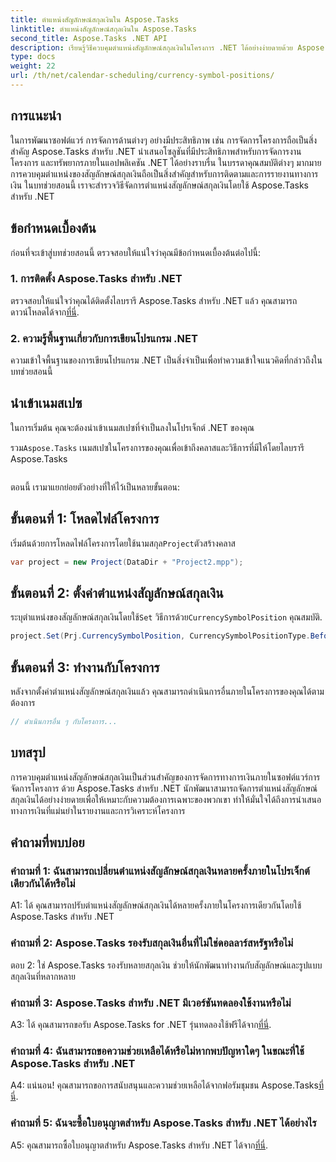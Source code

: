 ```yaml
---
title: ตำแหน่งสัญลักษณ์สกุลเงินใน Aspose.Tasks
linktitle: ตำแหน่งสัญลักษณ์สกุลเงินใน Aspose.Tasks
second_title: Aspose.Tasks .NET API
description: เรียนรู้วิธีควบคุมตำแหน่งสัญลักษณ์สกุลเงินในโครงการ .NET ได้อย่างง่ายดายด้วย Aspose.Tasks
type: docs
weight: 22
url: /th/net/calendar-scheduling/currency-symbol-positions/
---
```

## การแนะนำ

ในการพัฒนาซอฟต์แวร์ การจัดการด้านต่างๆ อย่างมีประสิทธิภาพ เช่น การจัดการโครงการถือเป็นสิ่งสำคัญ Aspose.Tasks สำหรับ .NET นำเสนอโซลูชันที่มีประสิทธิภาพสำหรับการจัดการงาน โครงการ และทรัพยากรภายในแอปพลิเคชัน .NET ได้อย่างราบรื่น ในบรรดาคุณสมบัติต่างๆ มากมาย การควบคุมตำแหน่งของสัญลักษณ์สกุลเงินถือเป็นสิ่งสำคัญสำหรับการติดตามและการรายงานทางการเงิน ในบทช่วยสอนนี้ เราจะสำรวจวิธีจัดการตำแหน่งสัญลักษณ์สกุลเงินโดยใช้ Aspose.Tasks สำหรับ .NET

## ข้อกำหนดเบื้องต้น

ก่อนที่จะเข้าสู่บทช่วยสอนนี้ ตรวจสอบให้แน่ใจว่าคุณมีข้อกำหนดเบื้องต้นต่อไปนี้:

### 1. การติดตั้ง Aspose.Tasks สำหรับ .NET

 ตรวจสอบให้แน่ใจว่าคุณได้ติดตั้งไลบรารี Aspose.Tasks สำหรับ .NET แล้ว คุณสามารถดาวน์โหลดได้จาก[ที่นี่](https://releases.aspose.com/tasks/net/).

### 2. ความรู้พื้นฐานเกี่ยวกับการเขียนโปรแกรม .NET

ความเข้าใจพื้นฐานของการเขียนโปรแกรม .NET เป็นสิ่งจำเป็นเพื่อทำความเข้าใจแนวคิดที่กล่าวถึงในบทช่วยสอนนี้

## นำเข้าเนมสเปซ

ในการเริ่มต้น คุณจะต้องนำเข้าเนมสเปซที่จำเป็นลงในโปรเจ็กต์ .NET ของคุณ 

 รวม`Aspose.Tasks` เนมสเปซในโครงการของคุณเพื่อเข้าถึงคลาสและวิธีการที่มีให้โดยไลบรารี Aspose.Tasks

```csharp

```

ตอนนี้ เรามาแยกย่อยตัวอย่างที่ให้ไว้เป็นหลายขั้นตอน:

## ขั้นตอนที่ 1: โหลดไฟล์โครงการ

 เริ่มต้นด้วยการโหลดไฟล์โครงการโดยใช้นามสกุล`Project`ตัวสร้างคลาส

```csharp
var project = new Project(DataDir + "Project2.mpp");
```

## ขั้นตอนที่ 2: ตั้งค่าตำแหน่งสัญลักษณ์สกุลเงิน

 ระบุตำแหน่งของสัญลักษณ์สกุลเงินโดยใช้`Set` วิธีการด้วย`CurrencySymbolPosition` คุณสมบัติ.

```csharp
project.Set(Prj.CurrencySymbolPosition, CurrencySymbolPositionType.Before);
```

## ขั้นตอนที่ 3: ทำงานกับโครงการ

หลังจากตั้งค่าตำแหน่งสัญลักษณ์สกุลเงินแล้ว คุณสามารถดำเนินการอื่นภายในโครงการของคุณได้ตามต้องการ

```csharp
// ดำเนินการอื่น ๆ กับโครงการ...
```

## บทสรุป

การควบคุมตำแหน่งสัญลักษณ์สกุลเงินเป็นส่วนสำคัญของการจัดการทางการเงินภายในซอฟต์แวร์การจัดการโครงการ ด้วย Aspose.Tasks สำหรับ .NET นักพัฒนาสามารถจัดการตำแหน่งสัญลักษณ์สกุลเงินได้อย่างง่ายดายเพื่อให้เหมาะกับความต้องการเฉพาะของพวกเขา ทำให้มั่นใจได้ถึงการนำเสนอทางการเงินที่แม่นยำในรายงานและการวิเคราะห์โครงการ

## คำถามที่พบบ่อย

### คำถามที่ 1: ฉันสามารถเปลี่ยนตำแหน่งสัญลักษณ์สกุลเงินหลายครั้งภายในโปรเจ็กต์เดียวกันได้หรือไม่

A1: ได้ คุณสามารถปรับตำแหน่งสัญลักษณ์สกุลเงินได้หลายครั้งภายในโครงการเดียวกันโดยใช้ Aspose.Tasks สำหรับ .NET

### คำถามที่ 2: Aspose.Tasks รองรับสกุลเงินอื่นที่ไม่ใช่ดอลลาร์สหรัฐหรือไม่

ตอบ 2: ใช่ Aspose.Tasks รองรับหลายสกุลเงิน ช่วยให้นักพัฒนาทำงานกับสัญลักษณ์และรูปแบบสกุลเงินที่หลากหลาย

### คำถามที่ 3: Aspose.Tasks สำหรับ .NET มีเวอร์ชันทดลองใช้งานหรือไม่

 A3: ได้ คุณสามารถขอรับ Aspose.Tasks for .NET รุ่นทดลองใช้ฟรีได้จาก[ที่นี่](https://releases.aspose.com/).

### คำถามที่ 4: ฉันสามารถขอความช่วยเหลือได้หรือไม่หากพบปัญหาใดๆ ในขณะที่ใช้ Aspose.Tasks สำหรับ .NET

 A4: แน่นอน! คุณสามารถขอการสนับสนุนและความช่วยเหลือได้จากฟอรัมชุมชน Aspose.Tasks[ที่นี่](https://forum.aspose.com/c/tasks/15).

### คำถามที่ 5: ฉันจะซื้อใบอนุญาตสำหรับ Aspose.Tasks สำหรับ .NET ได้อย่างไร

 A5: คุณสามารถซื้อใบอนุญาตสำหรับ Aspose.Tasks สำหรับ .NET ได้จาก[ที่นี่](https://purchase.aspose.com/buy).
